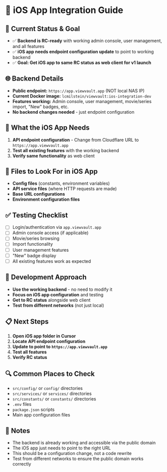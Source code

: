 # 📱 iOS App Integration Guide

## 🎯 **Current Status & Goal**
- ✅ **Backend is RC-ready** with working admin console, user management, and all features
- ✅ **iOS app needs endpoint configuration update** to point to working backend
- ✅ **Goal: Get iOS app to same RC status as web client for v1 launch**

## 🌐 **Backend Details**
- **Public endpoint:** `https://app.viewvault.app` (NOT local NAS IP)
- **Current Docker image:** `lcmilstein/viewvault:ios-integration-dev`
- **Features working:** Admin console, user management, movie/series import, "New" badges, etc.
- **No backend changes needed** - just endpoint configuration

## 🔧 **What the iOS App Needs**
1. **API endpoint configuration** - Change from Cloudflare URL to `https://app.viewvault.app`
2. **Test all existing features** with the working backend
3. **Verify same functionality** as web client

## 📁 **Files to Look For in iOS App**
- **Config files** (constants, environment variables)
- **API service files** (where HTTP requests are made)
- **Base URL configurations**
- **Environment configuration files**

## ✅ **Testing Checklist**
- [ ] Login/authentication via `app.viewvault.app`
- [ ] Admin console access (if applicable)
- [ ] Movie/series browsing
- [ ] Import functionality
- [ ] User management features
- [ ] "New" badge display
- [ ] All existing features work as expected

## 🚀 **Development Approach**
- **Use the working backend** - no need to modify it
- **Focus on iOS app configuration** and testing
- **Get to RC status** alongside web client
- **Test from different networks** (not just local)

## 📋 **Next Steps**
1. **Open iOS app folder in Cursor**
2. **Locate API endpoint configuration**
3. **Update to point to `https://app.viewvault.app`**
4. **Test all features**
5. **Verify RC status**

## 🔍 **Common Places to Check**
- `src/config/` or `config/` directories
- `src/services/` or `services/` directories
- `src/constants/` or `constants/` directories
- `.env` files
- `package.json` scripts
- Main app configuration files

## 📝 **Notes**
- The backend is already working and accessible via the public domain
- The iOS app just needs to point to the right URL
- This should be a configuration change, not a code rewrite
- Test from different networks to ensure the public domain works correctly
